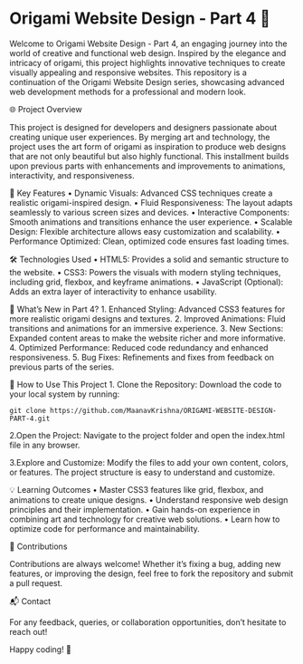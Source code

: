 # Origami Website Design - Part 4 🌟

Welcome to Origami Website Design - Part 4, an engaging journey into the world of creative and functional web design. Inspired by the elegance and intricacy of origami, this project highlights innovative techniques to create visually appealing and responsive websites. This repository is a continuation of the Origami Website Design series, showcasing advanced web development methods for a professional and modern look.

🌐 Project Overview

This project is designed for developers and designers passionate about creating unique user experiences. By merging art and technology, the project uses the art form of origami as inspiration to produce web designs that are not only beautiful but also highly functional. This installment builds upon previous parts with enhancements and improvements to animations, interactivity, and responsiveness.

🚀 Key Features
	•	Dynamic Visuals: Advanced CSS techniques create a realistic origami-inspired design.
	•	Fluid Responsiveness: The layout adapts seamlessly to various screen sizes and devices.
	•	Interactive Components: Smooth animations and transitions enhance the user experience.
	•	Scalable Design: Flexible architecture allows easy customization and scalability.
	•	Performance Optimized: Clean, optimized code ensures fast loading times.

🛠️ Technologies Used
	•	HTML5: Provides a solid and semantic structure to the website.
	•	CSS3: Powers the visuals with modern styling techniques, including grid, flexbox, and keyframe animations.
	•	JavaScript (Optional): Adds an extra layer of interactivity to enhance usability.

📖 What’s New in Part 4?
	1.	Enhanced Styling: Advanced CSS3 features for more realistic origami designs and textures.
	2.	Improved Animations: Fluid transitions and animations for an immersive experience.
	3.	New Sections: Expanded content areas to make the website richer and more informative.
	4.	Optimized Performance: Reduced code redundancy and enhanced responsiveness.
	5.	Bug Fixes: Refinements and fixes from feedback on previous parts of the series.

🧩 How to Use This Project
	1.	Clone the Repository:
Download the code to your local system by running:

    git clone https://github.com/MaanavKrishna/ORIGAMI-WEBSITE-DESIGN-PART-4.git  

2.Open the Project:
Navigate to the project folder and open the index.html file in any browser.

3.Explore and Customize:
Modify the files to add your own content, colors, or features. The project structure is easy to understand and customize.

💡 Learning Outcomes
	•	Master CSS3 features like grid, flexbox, and animations to create unique designs.
	•	Understand responsive web design principles and their implementation.
	•	Gain hands-on experience in combining art and technology for creative web solutions.
	•	Learn how to optimize code for performance and maintainability.

🤝 Contributions

Contributions are always welcome! Whether it’s fixing a bug, adding new features, or improving the design, feel free to fork the repository and submit a pull request.

📬 Contact

For any feedback, queries, or collaboration opportunities, don’t hesitate to reach out!

Happy coding! 🎉

